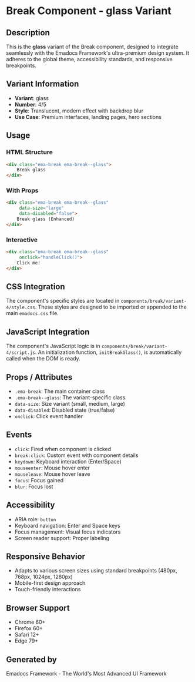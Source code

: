 # Break Component - glass Variant

## Description
This is the **glass** variant of the Break component, designed to integrate seamlessly with the Emadocs Framework's ultra-premium design system. It adheres to the global theme, accessibility standards, and responsive breakpoints.

## Variant Information
- **Variant**: glass
- **Number**: 4/5
- **Style**: Translucent, modern effect with backdrop blur
- **Use Case**: Premium interfaces, landing pages, hero sections

## Usage

### HTML Structure
```html
<div class="ema-break ema-break--glass">
    Break glass
</div>
```

### With Props
```html
<div class="ema-break ema-break--glass" 
     data-size="large" 
     data-disabled="false">
    Break glass (Enhanced)
</div>
```

### Interactive
```html
<div class="ema-break ema-break--glass" 
     onclick="handleClick()">
    Click me!
</div>
```

## CSS Integration
The component's specific styles are located in `components/break/variant-4/style.css`. These styles are designed to be imported or appended to the main `emadocs.css` file.

## JavaScript Integration
The component's JavaScript logic is in `components/break/variant-4/script.js`. An initialization function, `initBreakGlass()`, is automatically called when the DOM is ready.

## Props / Attributes
- `.ema-break`: The main container class
- `.ema-break--glass`: The variant-specific class
- `data-size`: Size variant (small, medium, large)
- `data-disabled`: Disabled state (true/false)
- `onclick`: Click event handler

## Events
- `click`: Fired when component is clicked
- `break:click`: Custom event with component details
- `keydown`: Keyboard interaction (Enter/Space)
- `mouseenter`: Mouse hover enter
- `mouseleave`: Mouse hover leave
- `focus`: Focus gained
- `blur`: Focus lost

## Accessibility
- ARIA role: `button`
- Keyboard navigation: Enter and Space keys
- Focus management: Visual focus indicators
- Screen reader support: Proper labeling

## Responsive Behavior
- Adapts to various screen sizes using standard breakpoints (480px, 768px, 1024px, 1280px)
- Mobile-first design approach
- Touch-friendly interactions

## Browser Support
- Chrome 60+
- Firefox 60+
- Safari 12+
- Edge 79+

## Generated by
Emadocs Framework - The World's Most Advanced UI Framework

